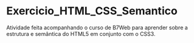 # Exercicio_HTML_CSS_Semantico

Atividade feita acompanhando o curso de B7Web para aprender sobre a estrutura e semântica do HTML5 em conjunto com o CSS3.